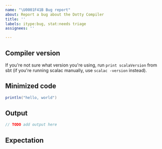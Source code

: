 ```yaml
---
name: "\U0001F41B Bug report"
about: Report a bug about the Dotty Compiler
title: ''
labels: itype:bug, stat:needs triage
assignees: ''

---
```


## Compiler version

If you're not sure what version you're using, run `print scalaVersion` from sbt
(if you're running scalac manually, use `scalac -version` instead).

## Minimized code

<!--
This code should be self contained, compilable (with possible failures) and as small as possible.

Ideally, we should be able to just copy this code in a file and run `scalac` (and maybe `scala`) to reproduce the issue.
-->

```Scala
println("hello, world")
```

## Output

```scala
// TODO add output here
```

## Expectation
